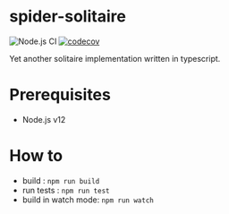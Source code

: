 # spider-solitaire

![Node.js CI](https://github.com/disharmonized/solitaire/workflows/Node.js%20CI/badge.svg)
[![codecov](https://codecov.io/gh/disharmonized/solitaire/branch/master/graph/badge.svg)](https://codecov.io/gh/disharmonized/solitaire)

Yet another solitaire implementation written in typescript.

# Prerequisites

- Node.js v12

# How to

- build : `npm run build`
- run tests : `npm run test`
- build in watch mode: `npm run watch`
